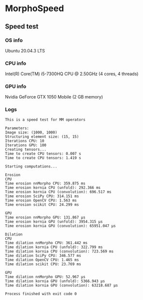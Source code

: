 # MorphoSpeed

## Speed test
### OS info
Ubuntu 20.04.3 LTS
### CPU info
Intel(R) Core(TM) i5-7300HQ CPU @ 2.50GHz (4 cores, 4 threads)
### GPU info
Nvidia GeForce GTX 1050 Mobile (2 GB memory)
### Logs
```
This is a speed test for MM operators

Parameters:
Image size: (1000, 1000)
Structuring element size: (15, 15)
Iterations CPU: 10
Iterations GPU: 100
Creating tensors...
Time to create CPU tensors: 0.007 s
Time to create CPU tensors: 1.419 s

Starting computations...

Erosion
CPU
Time erosion nnMorpho CPU: 359.875 ms
Time erosion kornia CPU (unfold): 292.366 ms
Time erosion kornia CPU (convolution): 696.517 ms
Time erosion SciPy CPU: 314.151 ms
Time erosion OpenCV CPU: 1.563 ms
Time erosion scikit CPU: 24.299 ms

GPU
Time erosion nnMorpho GPU: 131.867 μs
Time erosion kornia GPU (unfold): 3954.315 μs
Time erosion kornia GPU (convolution): 65951.047 μs

Dilation
CPU
Time dilation nnMorpho CPU: 361.442 ms
Time dilation kornia CPU (unfold): 322.799 ms
Time dilation kornia CPU (convolution): 723.569 ms
Time dilation SciPy CPU: 346.577 ms
Time dilation OpenCV CPU: 1.465 ms
Time dilation scikit CPU: 23.769 ms

GPU
Time dilation nnMorpho GPU: 52.967 μs
Time dilation kornia GPU (unfold): 5366.943 μs
Time dilation kornia GPU (convolution): 63218.687 μs

Process finished with exit code 0
```
